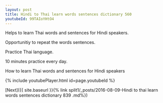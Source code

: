 ```yaml
---
layout: post
title: Hindi to Thai learn words sentences dictionary 560 
youtubeId: 99TAIoYHtO4
---
```

 
 
Helps to learn Thai words and sentences for Hindi speakers.

Opportunitiy to repeat the words sentences. 

Practice Thai language. 
 
10 minutes practice every day. 
 
How to learn Thai words and sentences for Hindi speakers 
 
{% include youtubePlayer.html id=page.youtubeId %}
 
 
[Next]({{ site.baseurl }}{% link  split1/_posts/2016-08-09-Hindi to thai learn words sentences dictionary 839 .md%})
 
